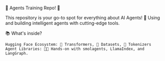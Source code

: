 🎉 Agents Training Repo! 🎉

This repository is your go-to spot for everything about AI Agents! 🤖  Using and building intelligent agents with cutting-edge tools.

📚 What's inside?

    Hugging Face Ecosystem: 🤗 Transformers, 🤗 Datasets, 🤗 Tokenizers
    Agent Libraries: 🧑‍💻 Hands-on with smolagents, LlamaIndex, and LangGraph.

